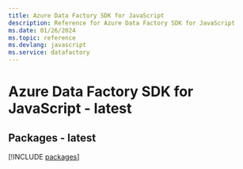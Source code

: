 ```yaml
---
title: Azure Data Factory SDK for JavaScript
description: Reference for Azure Data Factory SDK for JavaScript
ms.date: 01/26/2024
ms.topic: reference
ms.devlang: javascript
ms.service: datafactory
---
```

# Azure Data Factory SDK for JavaScript - latest
## Packages - latest
[!INCLUDE [packages](data-factory-index.md)]